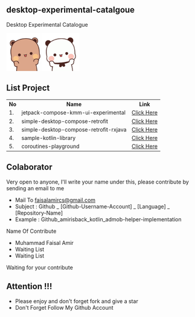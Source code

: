 ## desktop-experimental-catalgoue
Desktop Experimental Catalogue


<p>
<img width="90px" height="100px" src="https://raw.githubusercontent.com/amirisback/amirisback/master/docs/image/bear-panda/bear-chick.gif">
<img width="100px" height="100px" src="https://raw.githubusercontent.com/amirisback/amirisback/master/docs/image/bear-panda/panda-chick.gif">
</p>

## List Project

<table>
  <tr>
    <th>No</th>
    <th>Name</th>
    <th>Link</th>
  </tr>
  <tr>
    <td>1.</td>
    <td>jetpack-compose-kmm-ui-experimental</td>
    <td><a href="https://github.com/amirisback/jetpack-compose-kmm-ui-experimental">Click Here</a></td>
  </tr>
    <tr>
    <td>2.</td>
    <td>simple-desktop-compose-retrofit</td>
    <td><a href="https://github.com/amirisback/simple-desktop-compose-retrofit">Click Here</a></td>
  </tr>
    <tr>
    <td>3.</td>
    <td>simple-desktop-compose-retrofit-rxjava</td>
    <td><a href="https://github.com/amirisback/simple-desktop-compose-retrofit-rxjava">Click Here</a></td>
  </tr>
    <tr>
    <td>4.</td>
    <td>sample-kotlin-library</td>
    <td><a href="https://github.com/amirisback/sample-kotlin-library">Click Here</a></td>
  </tr>
    </tr>
    <tr>
    <td>5.</td>
    <td>coroutines-playground</td>
    <td><a href="https://github.com/amirisback/coroutines-playground">Click Here</a></td>
  </tr>
</table>

## Colaborator
Very open to anyone, I'll write your name under this, please contribute by sending an email to me

- Mail To faisalamircs@gmail.com
- Subject : Github _ [Github-Username-Account] _ [Language] _ [Repository-Name]
- Example : Github_amirisback_kotlin_admob-helper-implementation

Name Of Contribute
- Muhammad Faisal Amir
- Waiting List
- Waiting List

Waiting for your contribute

## Attention !!!
- Please enjoy and don't forget fork and give a star
- Don't Forget Follow My Github Account
